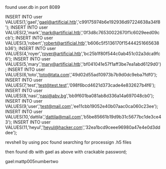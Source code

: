 found user.db in port 8089

INSERT INTO user VALUES(1,'gael','gael@artificial.htb','c99175974b6e192936d97224638a34f8');
INSERT INTO user VALUES(2,'mark','mark@artificial.htb','0f3d8c76530022670f1c6029eed09ccb');
INSERT INTO user VALUES(3,'robert','robert@artificial.htb','b606c5f5136170f15444251665638b36');
INSERT INTO user VALUES(4,'royer','royer@artificial.htb','bc25b1f80f544c0ab451c02a3dca9fc6');
INSERT INTO user VALUES(5,'mary','mary@artificial.htb','bf041041e57f1aff3be7ea1abd6129d0');
INSERT INTO user VALUES(6,'toto','toto@tata.com','49d02d55ad10973b7b9d0dc9eba7fdf0');
INSERT INTO user VALUES(7,'test','test@test.test','098f6bcd4621d373cade4e832627b4f6');
INSERT INTO user VALUES(8,'nasi','nasi@abv.bg','bb9f601ba081ab8d336a14a697048cb0');
INSERT INTO user VALUES(9,'user','test@mail.com','ee11cbb19052e40b07aac0ca060c23ee');
INSERT INTO user VALUES(10,'dattila','dattila@mail.com','b5be85661b19d9b31c5677bc1de3ce43');
INSERT INTO user VALUES(11,'heyul','heyul@hacker.com','32ea1bcd9ceee96980a47e4e0d3dddee');


revshell by using poc found searching for processign .h5 files

then found db with gael as above with crackable password;

gael:mattp005numbertwo